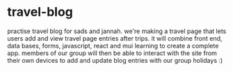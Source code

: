 # travel-blog
practise travel blog for sads and jannah. 
we're making a travel page that lets users add and view travel page entries after trips. 
it will combine front end, data bases, forms, javascript, react and mui learning to create a complete app. 
members of our group will then be able to interact with the site from their own devices to add and update blog entries with our group holidays :)
